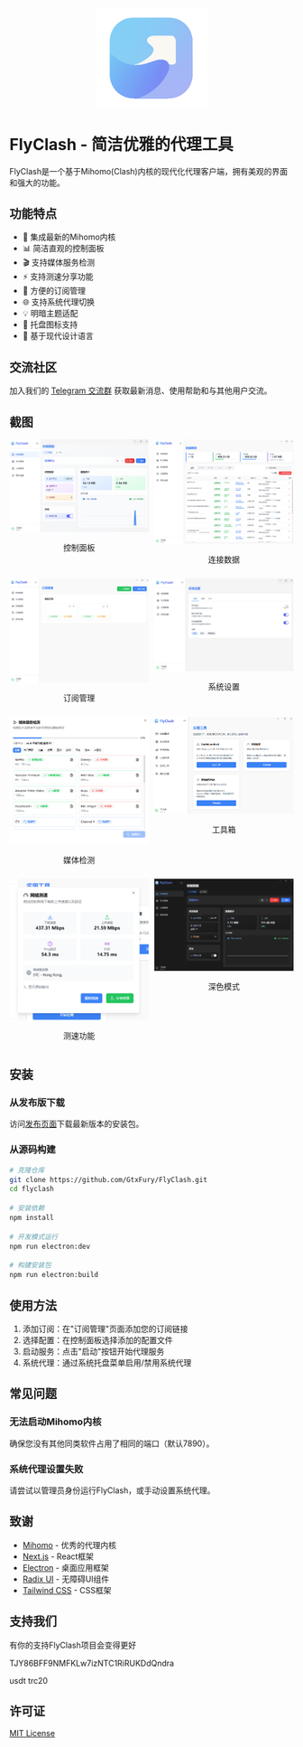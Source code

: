 <p align="center">
  <img src="public/logo.png" alt="FlyClash Logo" width="200">
</p>

# FlyClash - 简洁优雅的代理工具

FlyClash是一个基于Mihomo(Clash)内核的现代化代理客户端，拥有美观的界面和强大的功能。

## 功能特点

- 🚀 集成最新的Mihomo内核
- 📊 简洁直观的控制面板
- 🎬 支持媒体服务检测
- ⚡ 支持测速分享功能
- 🔧 方便的订阅管理
- 🌐 支持系统代理切换
- 💡 明暗主题适配
- 🔔 托盘图标支持
- 🎨 基于现代设计语言

## 交流社区

加入我们的 [Telegram 交流群](https://t.me/flyclash) 获取最新消息、使用帮助和与其他用户交流。

## 截图

<div style="display: flex; flex-wrap: wrap; gap: 10px;">
  <div style="flex: 1; min-width: 45%;">
    <img src="screenshots/dashboard.png" alt="控制面板" style="width: 100%;">
    <p align="center">控制面板</p>
  </div>
  <div style="flex: 1; min-width: 45%;">
    <img src="screenshots/connect.png" alt="连接数据" style="width: 100%;">
    <p align="center">连接数据</p>
  </div>
  <div style="flex: 1; min-width: 45%;">
    <img src="screenshots/subscriptions.png" alt="订阅管理" style="width: 100%;">
    <p align="center">订阅管理</p>
  </div>
  <div style="flex: 1; min-width: 45%;">
    <img src="screenshots/settings.png" alt="系统设置" style="width: 100%;">
    <p align="center">系统设置</p>
  </div>
  <div style="flex: 1; min-width: 45%;">
    <img src="screenshots/mediacheck.png" alt="媒体检测" style="width: 100%;">
    <p align="center">媒体检测</p>
  </div>
  <div style="flex: 1; min-width: 45%;">
    <img src="screenshots/tools.png" alt="工具箱" style="width: 100%;">
    <p align="center">工具箱</p>
  </div>
  <div style="flex: 1; min-width: 45%;">
    <img src="screenshots/speedtest.png" alt="测速功能" style="width: 100%;">
    <p align="center">测速功能</p>
  </div>
  <div style="flex: 1; min-width: 45%;">
    <img src="screenshots/darkmode.png" alt="深色模式" style="width: 100%;">
    <p align="center">深色模式</p>
  </div>
</div>

## 安装

### 从发布版下载

访问[发布页面](https://github.com/GtxFury/FlyClash/releases)下载最新版本的安装包。

### 从源码构建

```bash
# 克隆仓库
git clone https://github.com/GtxFury/FlyClash.git
cd flyclash

# 安装依赖
npm install

# 开发模式运行
npm run electron:dev

# 构建安装包
npm run electron:build
```

## 使用方法

1. 添加订阅：在"订阅管理"页面添加您的订阅链接
2. 选择配置：在控制面板选择添加的配置文件
3. 启动服务：点击"启动"按钮开始代理服务
4. 系统代理：通过系统托盘菜单启用/禁用系统代理

## 常见问题

### 无法启动Mihomo内核

确保您没有其他同类软件占用了相同的端口（默认7890）。

### 系统代理设置失败

请尝试以管理员身份运行FlyClash，或手动设置系统代理。

## 致谢

- [Mihomo](https://github.com/MetaCubeX/mihomo) - 优秀的代理内核
- [Next.js](https://nextjs.org) - React框架
- [Electron](https://www.electronjs.org) - 桌面应用框架
- [Radix UI](https://www.radix-ui.com) - 无障碍UI组件
- [Tailwind CSS](https://tailwindcss.com) - CSS框架

## 支持我们

有你的支持FlyClash项目会变得更好

TJY86BFF9NMFKLw7izNTC1RiRUKDdQndra

usdt trc20

## 许可证

[MIT License](LICENSE)
